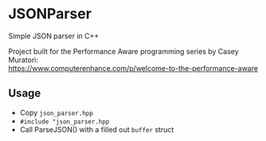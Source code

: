 # JSONParser
Simple JSON parser in C++

Project built for the Performance Aware programming series by Casey Muratori:  
https://www.computerenhance.com/p/welcome-to-the-performance-aware

## Usage
- Copy ```json_parser.hpp```
- ```#include "json_parser.hpp```
- Call ParseJSON() with a filled out ```buffer``` struct
